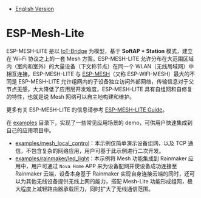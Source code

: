 - [English Version](./README.md)

# ESP-Mesh-Lite

ESP-MESH-LITE 是以 [IoT-Bridge](https://github.com/espressif/esp-iot-bridge) 为模型，基于 **SoftAP + Station** 模式，建立在 Wi-Fi 协议之上的一套 Mesh 方案。ESP-MESH-LITE 允许分布在大范围区域内（室内和室外）的大量设备（下文称节点）在同一个 WLAN（无线局域网）中相互连接。ESP-MESH-LITE 与 [ESP-MESH](https://docs.espressif.com/projects/esp-idf/zh_CN/v5.0/esp32/api-guides/esp-wifi-mesh.html)（又称 ESP-WIFI-MESH）最大的不同是 ESP-MESH-LITE 允许组网内的子设备独立访问外部网络，传输信息对于父节点无感，大大降低了应用层开发难度，ESP-MESH-LITE 具有自组网和自修复的特性，也就是说 Mesh 网络可以自主地构建和维护。

更多有关 ESP-MESH-LITE 的信息请参考 [ESP-MESH-LITE Guide](https://github.com/espressif/esp-mesh-lite/blob/master/components/mesh_lite/User_Guide_CN.md)。

在 [examples](https://github.com/espressif/esp-mesh-lite/blob/master/examples) 目录下，实现了一些常见应用场景的 demo，可供用户快速集成到自己的应用项目中。

- [examples/mesh_local_control](examples/mesh_local_control)：本示例仅简单演示设备组网，以及 TCP 通信，不包含复杂的网络应用，用户可基于此示例进行二次开发。
- [examples/rainmaker/led_light](examples/rainmaker/led_light)：本示例将 Mesh 功能集成到 Rainmaker 应用中，用户可通过 `Nova Home` APP 来为设备配网并使设备成功连接至 Rainmaker 云端，设备本身基于 Rainmaker 实现自身连接云端的同时，还可以为其他无线设备提供无线上网的能力，搭配 Mesh-Lite 功能形成组网，极大程度上减轻路由器承载压力，同时扩大了无线通信范围。
